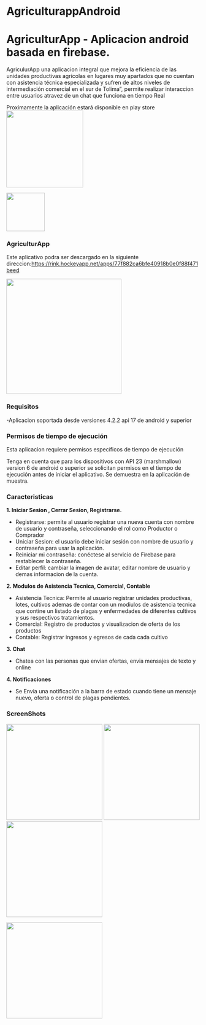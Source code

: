 # AgriculturappAndroid

# AgriculturApp - Aplicacion android basada en firebase.  
AgriculurApp una aplicacion integral que mejora la eficiencia de las unidades productivas agrícolas en lugares muy apartados 
que no cuentan con asistencia técnica especializada y sufren de altos niveles de intermediación comercial en el sur de Tolima”, permite realizar interaccion entre usuarios atravez de un chat que funciona en tiempo Real



Proximamente la aplicación estará disponible en play store
<img src="https://play.google.com/intl/en_us/badges/images/generic/en_badge_web_generic.png" width="200"/> 

<img src="https://s3.amazonaws.com/agriculturapp/screenshots/ic_launcher.png" width="100"/>

### AgriculturApp
Este aplicativo podra ser descargado en la siguiente direccion:https://rink.hockeyapp.net/apps/77f882ca6bfe40918b0e0f88f471beed


<img src='https://s3.amazonaws.com/agriculturapp/screenshots/Screenshot_20180730-170552.jpg' width='300'/> 

###  Requisitos
-Aplicacion soportada desde versiones 4.2.2 api 17 de android y superior

### Permisos de tiempo de ejecución
Esta aplicacion requiere permisos específicos de tiempo de ejecución

Tenga en cuenta que para los dispositivos con API 23 (marshmallow) version 6 de android o superior se solicitan permisos en el tiempo de ejecución antes de iniciar el aplicativo. Se demuestra en la aplicación de muestra.

### Caracteristicas  
**1. Iniciar Sesion , Cerrar Sesion, Registrarse.**  
* Registrarse: permite al usuario registrar una nueva cuenta con nombre de usuario y contraseña, seleccionando el rol como Productor o Comprador
* Uniciar Sesion: el usuario debe iniciar sesión con nombre de usuario y contraseña para usar la aplicación.
* Reiniciar mi contraseña: conéctese al servicio de Firebase para restablecer la contraseña.
* Editar perfil: cambiar la imagen de avatar, editar nombre de usuario y demas informacion de la cuenta.

**2. Modulos de Asistencia Tecnica, Comercial, Contable**  
* Asistencia Tecnica: Permite al usuario registrar unidades productivas, lotes, cultivos ademas de contar con un modiulos de asistencia tecnica
que contine un listado de plagas y enfermedades de diferentes cultivos y sus respectivos tratamientos.
* Comercial: Registro de productos y visualizacion de oferta de los productos
* Contable: Registrar ingresos y egresos de cada cada cultivo

**3. Chat**  
* Chatea con las personas que envian ofertas, envia mensajes de texto y online

**4. Notificaciones**    
* Se Envia una notificación a la barra de estado cuando tiene un mensaje nuevo, oferta o control de plagas pendientes.

### ScreenShots

<img src="https://s3.amazonaws.com/agriculturapp/screenshots/Screenshot_20180730-170605.jpg" width="250"/> <img src="https://s3.amazonaws.com/agriculturapp/screenshots/Screenshot_20180730-170552.jpg" width="250"/> <img src="https://s3.amazonaws.com/agriculturapp/screenshots/Screenshot_20180730-171015.jpg" width="250"/> 

<img src="https://s3.amazonaws.com/agriculturapp/screenshots/Screenshot_20180730-171024.jpg" width="250"/> 



